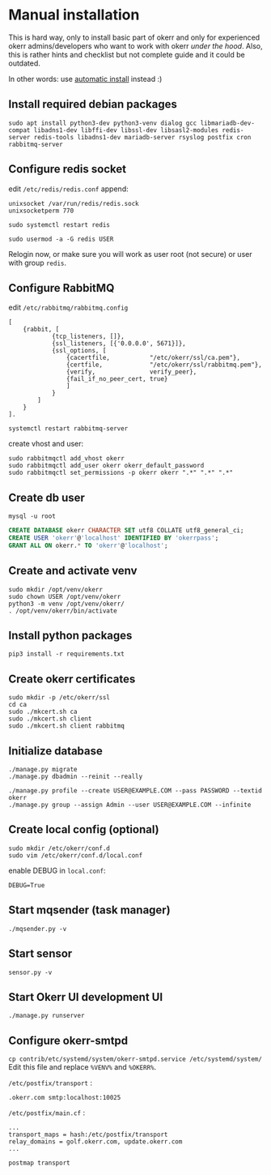# Manual installation

This is hard way, only to install basic part of okerr and only for experienced okerr admins/developers who want to work with okerr *under the hood*. Also, this is rather hints and checklist but not complete guide and it could be outdated.

In other words: use [automatic install](Install) instead :)

## Install required debian packages
~~~shell
sudo apt install python3-dev python3-venv dialog gcc libmariadb-dev-compat libadns1-dev libffi-dev libssl-dev libsasl2-modules redis-server redis-tools libadns1-dev mariadb-server rsyslog postfix cron rabbitmq-server
~~~

## Configure redis socket
edit `/etc/redis/redis.conf` append:
~~~
unixsocket /var/run/redis/redis.sock
unixsocketperm 770
~~~
`sudo systemctl restart redis`

`sudo usermod -a -G redis USER`

Relogin now, or make sure you will work as user root (not secure) or user with group `redis`.

## Configure RabbitMQ
edit `/etc/rabbitmq/rabbitmq.config`
~~~
[
    {rabbit, [
            {tcp_listeners, []},
            {ssl_listeners, [{'0.0.0.0', 5671}]},
            {ssl_options, [
                {cacertfile,           "/etc/okerr/ssl/ca.pem"},
                {certfile,             "/etc/okerr/ssl/rabbitmq.pem"},
                {verify,               verify_peer},
                {fail_if_no_peer_cert, true}
                ]
            }
        ]
    }
].
~~~
`systemctl restart rabbitmq-server`

create vhost and user:
~~~
sudo rabbitmqctl add_vhost okerr
sudo rabbitmqctl add_user okerr okerr_default_password
sudo rabbitmqctl set_permissions -p okerr okerr ".*" ".*" ".*"
~~~


## Create db user
`mysql -u root`

~~~sql
CREATE DATABASE okerr CHARACTER SET utf8 COLLATE utf8_general_ci;
CREATE USER 'okerr'@'localhost' IDENTIFIED BY 'okerrpass';
GRANT ALL ON okerr.* TO 'okerr'@'localhost';
~~~

## Create and activate venv
~~~shell
sudo mkdir /opt/venv/okerr
sudo chown USER /opt/venv/okerr
python3 -m venv /opt/venv/okerr/
. /opt/venv/okerr/bin/activate
~~~

## Install python packages
~~~shell
pip3 install -r requirements.txt
~~~

## Create okerr certificates
~~~shell
sudo mkdir -p /etc/okerr/ssl
cd ca
sudo ./mkcert.sh ca
sudo ./mkcert.sh client
sudo ./mkcert.sh client rabbitmq
~~~

## Initialize database
~~~
./manage.py migrate
./manage.py dbadmin --reinit --really

./manage.py profile --create USER@EXAMPLE.COM --pass PASSWORD --textid okerr
./manage.py group --assign Admin --user USER@EXAMPLE.COM --infinite
~~~

## Create local config (optional)
~~~
sudo mkdir /etc/okerr/conf.d
sudo vim /etc/okerr/conf.d/local.conf
~~~
enable DEBUG in `local.conf`:
~~~
DEBUG=True
~~~

## Start mqsender (task manager)
~~~
./mqsender.py -v 
~~~

## Start sensor
~~~
sensor.py -v
~~~

## Start Okerr UI development UI
~~~
./manage.py runserver
~~~

## Configure okerr-smtpd
`cp contrib/etc/systemd/system/okerr-smtpd.service /etc/systemd/system/`
Edit this file and replace `%VENV%` and `%OKERR%`.

`/etc/postfix/transport` :
~~~
.okerr.com smtp:localhost:10025
~~~

`/etc/postfix/main.cf` :
~~~
...
transport_maps = hash:/etc/postfix/transport
relay_domains = golf.okerr.com, update.okerr.com
...
~~~

`postmap transport`

